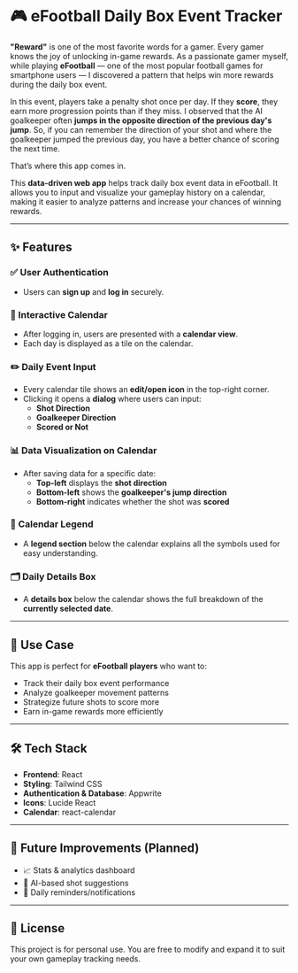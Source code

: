 # 🎮 eFootball Daily Box Event Tracker

**"Reward"** is one of the most favorite words for a gamer. Every gamer knows the joy of unlocking in-game rewards. As a passionate gamer myself, while playing **eFootball** — one of the most popular football games for smartphone users — I discovered a pattern that helps win more rewards during the daily box event.

In this event, players take a penalty shot once per day. If they **score**, they earn more progression points than if they miss. I observed that the AI goalkeeper often **jumps in the opposite direction of the previous day's jump**. So, if you can remember the direction of your shot and where the goalkeeper jumped the previous day, you have a better chance of scoring the next time.

That’s where this app comes in.

This **data-driven web app** helps track daily box event data in eFootball. It allows you to input and visualize your gameplay history on a calendar, making it easier to analyze patterns and increase your chances of winning rewards.

---

## ✨ Features

### ✅ User Authentication
- Users can **sign up** and **log in** securely.

### 📅 Interactive Calendar
- After logging in, users are presented with a **calendar view**.
- Each day is displayed as a tile on the calendar.

### ✏️ Daily Event Input
- Every calendar tile shows an **edit/open icon** in the top-right corner.
- Clicking it opens a **dialog** where users can input:
  - **Shot Direction**
  - **Goalkeeper Direction**
  - **Scored or Not**

### 📊 Data Visualization on Calendar
- After saving data for a specific date:
  - **Top-left** displays the **shot direction**
  - **Bottom-left** shows the **goalkeeper's jump direction**
  - **Bottom-right** indicates whether the shot was **scored**

### 🧾 Calendar Legend
- A **legend section** below the calendar explains all the symbols used for easy understanding.

### 🗂️ Daily Details Box
- A **details box** below the calendar shows the full breakdown of the **currently selected date**.

---

## 📌 Use Case

This app is perfect for **eFootball players** who want to:
- Track their daily box event performance
- Analyze goalkeeper movement patterns
- Strategize future shots to score more
- Earn in-game rewards more efficiently

---

## 🛠 Tech Stack

- **Frontend**: React  
- **Styling**: Tailwind CSS  
- **Authentication & Database**: Appwrite  
- **Icons**: Lucide React  
- **Calendar**: react-calendar  

---

## 🚀 Future Improvements (Planned)

- 📈 Stats & analytics dashboard  
- 🧠 AI-based shot suggestions  
- 🔔 Daily reminders/notifications  

---

## 📄 License

This project is for personal use. You are free to modify and expand it to suit your own gameplay tracking needs.
